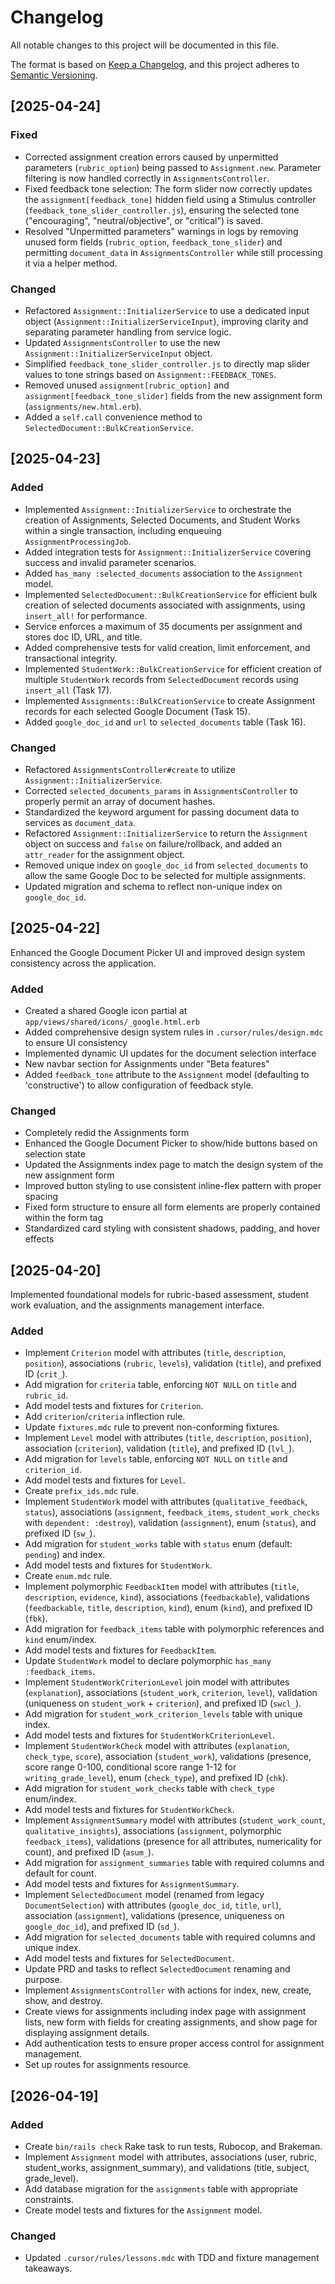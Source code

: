 # Changelog
All notable changes to this project will be documented in this file.

The format is based on [Keep a Changelog](https://keepachangelog.com/en/1.0.0/),
and this project adheres to [Semantic Versioning](https://semver.org/spec/v2.0.0.html).

## [2025-04-24]

### Fixed
- Corrected assignment creation errors caused by unpermitted parameters (`rubric_option`) being passed to `Assignment.new`. Parameter filtering is now handled correctly in `AssignmentsController`.
- Fixed feedback tone selection: The form slider now correctly updates the `assignment[feedback_tone]` hidden field using a Stimulus controller (`feedback_tone_slider_controller.js`), ensuring the selected tone ("encouraging", "neutral/objective", or "critical") is saved.
- Resolved "Unpermitted parameters" warnings in logs by removing unused form fields (`rubric_option`, `feedback_tone_slider`) and permitting `document_data` in `AssignmentsController` while still processing it via a helper method.

### Changed
- Refactored `Assignment::InitializerService` to use a dedicated input object (`Assignment::InitializerServiceInput`), improving clarity and separating parameter handling from service logic.
- Updated `AssignmentsController` to use the new `Assignment::InitializerServiceInput` object.
- Simplified `feedback_tone_slider_controller.js` to directly map slider values to tone strings based on `Assignment::FEEDBACK_TONES`.
- Removed unused `assignment[rubric_option]` and `assignment[feedback_tone_slider]` fields from the new assignment form (`assignments/new.html.erb`).
- Added a `self.call` convenience method to `SelectedDocument::BulkCreationService`.


## [2025-04-23]
### Added
- Implemented `Assignment::InitializerService` to orchestrate the creation of Assignments, Selected Documents, and Student Works within a single transaction, including enqueuing `AssignmentProcessingJob`.
- Added integration tests for `Assignment::InitializerService` covering success and invalid parameter scenarios.
- Added `has_many :selected_documents` association to the `Assignment` model.
- Implemented `SelectedDocument::BulkCreationService` for efficient bulk creation of selected documents associated with assignments, using `insert_all!` for performance.
- Service enforces a maximum of 35 documents per assignment and stores doc ID, URL, and title.
- Added comprehensive tests for valid creation, limit enforcement, and transactional integrity.
- Implemented `StudentWork::BulkCreationService` for efficient creation of multiple `StudentWork` records from `SelectedDocument` records using `insert_all` (Task 17).
- Implemented `Assignments::BulkCreationService` to create Assignment records for each selected Google Document (Task 15).
- Added `google_doc_id` and `url` to `selected_documents` table (Task 16).
### Changed
- Refactored `AssignmentsController#create` to utilize `Assignment::InitializerService`.
- Corrected `selected_documents_params` in `AssignmentsController` to properly permit an array of document hashes.
- Standardized the keyword argument for passing document data to services as `document_data`.
- Refactored `Assignment::InitializerService` to return the `Assignment` object on success and `false` on failure/rollback, and added an `attr_reader` for the assignment object.
- Removed unique index on `google_doc_id` from `selected_documents` to allow the same Google Doc to be selected for multiple assignments.
- Updated migration and schema to reflect non-unique index on `google_doc_id`.

## [2025-04-22]
Enhanced the Google Document Picker UI and improved design system consistency across the application.
### Added
- Created a shared Google icon partial at `app/views/shared/icons/_google.html.erb`
- Added comprehensive design system rules in `.cursor/rules/design.mdc` to ensure UI consistency
- Implemented dynamic UI updates for the document selection interface
- New navbar section for Assignments under "Beta features"
- Added `feedback_tone` attribute to the `Assignment` model (defaulting to 'constructive') to allow configuration of feedback style.
### Changed
- Completely redid the Assignments form
- Enhanced the Google Document Picker to show/hide buttons based on selection state
- Updated the Assignments index page to match the design system of the new assignment form
- Improved button styling to use consistent inline-flex pattern with proper spacing
- Fixed form structure to ensure all form elements are properly contained within the form tag
- Standardized card styling with consistent shadows, padding, and hover effects

## [2025-04-20]
Implemented foundational models for rubric-based assessment, student work evaluation, and the assignments management interface.
### Added
- Implement `Criterion` model with attributes (`title`, `description`, `position`), associations (`rubric`, `levels`), validation (`title`), and prefixed ID (`crit_`).
- Add migration for `criteria` table, enforcing `NOT NULL` on `title` and `rubric_id`.
- Add model tests and fixtures for `Criterion`.
- Add `criterion`/`criteria` inflection rule.
- Update `fixtures.mdc` rule to prevent non-conforming fixtures.
- Implement `Level` model with attributes (`title`, `description`, `position`), association (`criterion`), validation (`title`), and prefixed ID (`lvl_`).
- Add migration for `levels` table, enforcing `NOT NULL` on `title` and `criterion_id`.
- Add model tests and fixtures for `Level`.
- Create `prefix_ids.mdc` rule.
- Implement `StudentWork` model with attributes (`qualitative_feedback`, `status`), associations (`assignment`, `feedback_items`, `student_work_checks` with `dependent: :destroy`), validation (`assignment`), enum (`status`), and prefixed ID (`sw_`).
- Add migration for `student_works` table with `status` enum (default: `pending`) and index.
- Add model tests and fixtures for `StudentWork`.
- Create `enum.mdc` rule.
- Implement polymorphic `FeedbackItem` model with attributes (`title`, `description`, `evidence`, `kind`), associations (`feedbackable`), validations (`feedbackable`, `title`, `description`, `kind`), enum (`kind`), and prefixed ID (`fbk`).
- Add migration for `feedback_items` table with polymorphic references and `kind` enum/index.
- Add model tests and fixtures for `FeedbackItem`.
- Update `StudentWork` model to declare polymorphic `has_many :feedback_items`.
- Implement `StudentWorkCriterionLevel` join model with attributes (`explanation`), associations (`student_work`, `criterion`, `level`), validation (uniqueness on `student_work` + `criterion`), and prefixed ID (`swcl_`).
- Add migration for `student_work_criterion_levels` table with unique index.
- Add model tests and fixtures for `StudentWorkCriterionLevel`.
- Implement `StudentWorkCheck` model with attributes (`explanation`, `check_type`, `score`), association (`student_work`), validations (presence, score range 0-100, conditional score range 1-12 for `writing_grade_level`), enum (`check_type`), and prefixed ID (`chk`).
- Add migration for `student_work_checks` table with `check_type` enum/index.
- Add model tests and fixtures for `StudentWorkCheck`.
- Implement `AssignmentSummary` model with attributes (`student_work_count`, `qualitative_insights`), associations (`assignment`, polymorphic `feedback_items`), validations (presence for all attributes, numericality for count), and prefixed ID (`asum_`).
- Add migration for `assignment_summaries` table with required columns and default for count.
- Add model tests and fixtures for `AssignmentSummary`.
- Implement `SelectedDocument` model (renamed from legacy `DocumentSelection`) with attributes (`google_doc_id`, `title`, `url`), association (`assignment`), validations (presence, uniqueness on `google_doc_id`), and prefixed ID (`sd_`).
- Add migration for `selected_documents` table with required columns and unique index.
- Add model tests and fixtures for `SelectedDocument`.
- Update PRD and tasks to reflect `SelectedDocument` renaming and purpose.
- Implement `AssignmentsController` with actions for index, new, create, show, and destroy.
- Create views for assignments including index page with assignment lists, new form with fields for creating assignments, and show page for displaying assignment details.
- Add authentication tests to ensure proper access control for assignment management.
- Set up routes for assignments resource.

## [2026-04-19]
### Added
- Create `bin/rails check` Rake task to run tests, Rubocop, and Brakeman.
- Implement `Assignment` model with attributes, associations (user, rubric, student_works, assignment_summary), and validations (title, subject, grade_level).
- Add database migration for the `assignments` table with appropriate constraints.
- Create model tests and fixtures for the `Assignment` model.
### Changed
- Updated `.cursor/rules/lessons.mdc` with TDD and fixture management takeaways.
